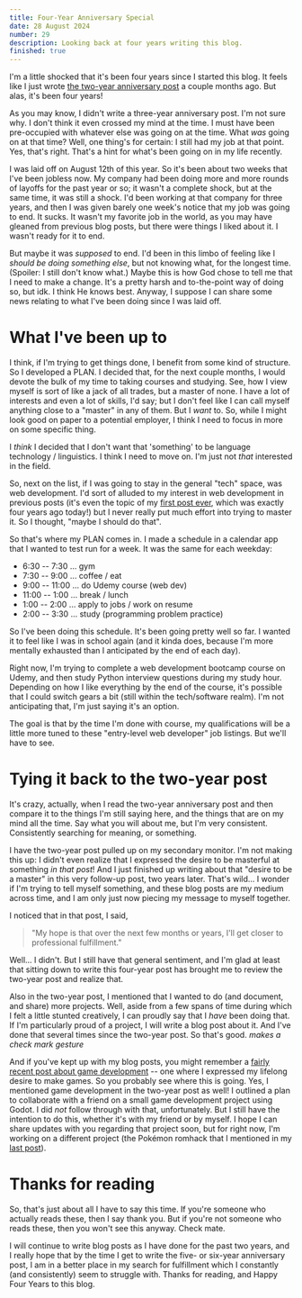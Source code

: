```yaml
---
title: Four-Year Anniversary Special
date: 28 August 2024
number: 29
description: Looking back at four years writing this blog.
finished: true
---
```


I'm a little shocked that it's been four years since I started this blog. It feels like I just wrote [the two-year anniversary post](https://derekandersen.net/blog/two-year-anniversary) a couple months ago. But alas, it's been four years!

As you may know, I didn't write a three-year anniversary post. I'm not sure why. I don't think it even crossed my mind at the time. I must have been pre-occupied with whatever else was going on at the time. What _was_ going on at that time? Well, one thing's for certain: I still had my job at that point. Yes, that's right. That's a hint for what's been going on in my life recently.

I was laid off on August 12th of this year. So it's been about two weeks that I've been jobless now. My company had been doing more and more rounds of layoffs for the past year or so; it wasn't a complete shock, but at the same time, it was still a shock. I'd been working at that company for three years, and then I was given barely one week's notice that my job was going to end. It sucks. It wasn't my favorite job in the world, as you may have gleaned from previous blog posts, but there were things I liked about it. I wasn't ready for it to end.

But maybe it was _supposed_ to end. I'd been in this limbo of feeling like I _should be doing something else_, but not knowing what, for the longest time. (Spoiler: I still don't know what.) Maybe this is how God chose to tell me that I need to make a change. It's a pretty harsh and to-the-point way of doing so, but idk. I think He knows best. Anyway, I suppose I can share some news relating to what I've been doing since I was laid off.

# What I've been up to
I think, if I'm trying to get things done, I benefit from some kind of structure. So I developed a PLAN. I decided that, for the next couple months, I would devote the bulk of my time to taking courses and studying. See, how I view myself is sort of like a jack of all trades, but a master of none. I have a lot of interests and even a lot of skills, I'd say; but I don't feel like I can call myself anything close to a "master" in any of them. But I _want_ to. So, while I might look good on paper to a potential employer, I think I need to focus in more on some specific thing.

I _think_ I decided that I don't want that 'something' to be language technology / linguistics. I think I need to move on. I'm just not _that_ interested in the field.

So, next on the list, if I was going to stay in the general "tech" space, was web development. I'd sort of alluded to my interest in web development in previous posts (it's even the topic of my [first post ever](https://derekandersen.net/blog/my-first-website), which was exactly four years ago today!) but I never really put much effort into trying to master it. So I thought, "maybe I should do that".

So that's where my PLAN comes in. I made a schedule in a calendar app that I wanted to test run for a week. It was the same for each weekday:
- 6:30 -- 7:30 ... gym
- 7:30 -- 9:00 ... coffee / eat
- 9:00 -- 11:00 ... do Udemy course (web dev)
- 11:00 -- 1:00 ... break / lunch
- 1:00 -- 2:00 ... apply to jobs / work on resume
- 2:00 -- 3:30 ... study (programming problem practice)

So I've been doing this schedule. It's been going pretty well so far. I wanted it to feel like I was in school again (and it kinda does, because I'm more mentally exhausted than I anticipated by the end of each day).

Right now, I'm trying to complete a web development bootcamp course on Udemy, and then study Python interview questions during my study hour. Depending on how I like everything by the end of the course, it's possible that I could switch gears a bit (still within the tech/software realm). I'm not anticipating that, I'm just saying it's an option.

The goal is that by the time I'm done with course, my qualifications will be a little more tuned to these "entry-level web developer" job listings. But we'll have to see.

# Tying it back to the two-year post
It's crazy, actually, when I read the two-year anniversary post and then compare it to the things I'm still saying here, and the things that are on my mind all the time. Say what you will about me, but I'm very consistent. Consistently searching for meaning, or something.

I have the two-year post pulled up on my secondary monitor. I'm not making this up: I didn't even realize that I expressed the desire to be masterful at something _in that post_! And I just finished up writing about that "desire to be a master" in this very follow-up post, two years later. That's wild... I wonder if I'm trying to tell myself something, and these blog posts are my medium across time, and I am only just now piecing my message to myself together.

I noticed that in that post, I said,
> "My hope is that over the next few months or years, I'll get closer to professional fulfillment."

Well... I didn't. But I still have that general sentiment, and I'm glad at least that sitting down to write this four-year post has brought me to review the two-year post and realize that.

Also in the two-year post, I mentioned that I wanted to do (and document, and share) more projects. Well, aside from a few spans of time during which I felt a little stunted creatively, I can proudly say that I _have_ been doing that. If I'm particularly proud of a project, I will write a blog post about it. And I've done that several times since the two-year post. So that's good. _makes a check mark gesture_

And if you've kept up with my blog posts, you might remember a [fairly recent post about game development](https://derekandersen.net/blog/gamedev-history) -- one where I expressed my lifelong desire to make games. So you probably see where this is going. Yes, I mentioned game development in the two-year post as well! I outlined a plan to collaborate with a friend on a small game development project using Godot. I did _not_ follow through with that, unfortunately. But I still have the intention to do this, whether it's with my friend or by myself. I hope I can share updates with you regarding that project soon, but for right now, I'm working on a different project (the Pokémon romhack that I mentioned in my [last post](https://derekandersen.net/blog/pokemon-forever-cartridges)).

# Thanks for reading

So, that's just about all I have to say this time. If you're someone who actually reads these, then I say thank you. But if you're not someone who reads these, then you won't see this anyway. Check mate.

I will continue to write blog posts as I have done for the past two years, and I really hope that by the time I get to write the five- or six-year anniversary post, I am in a better place in my search for fulfillment which I constantly (and consistently) seem to struggle with. Thanks for reading, and Happy Four Years to this blog.